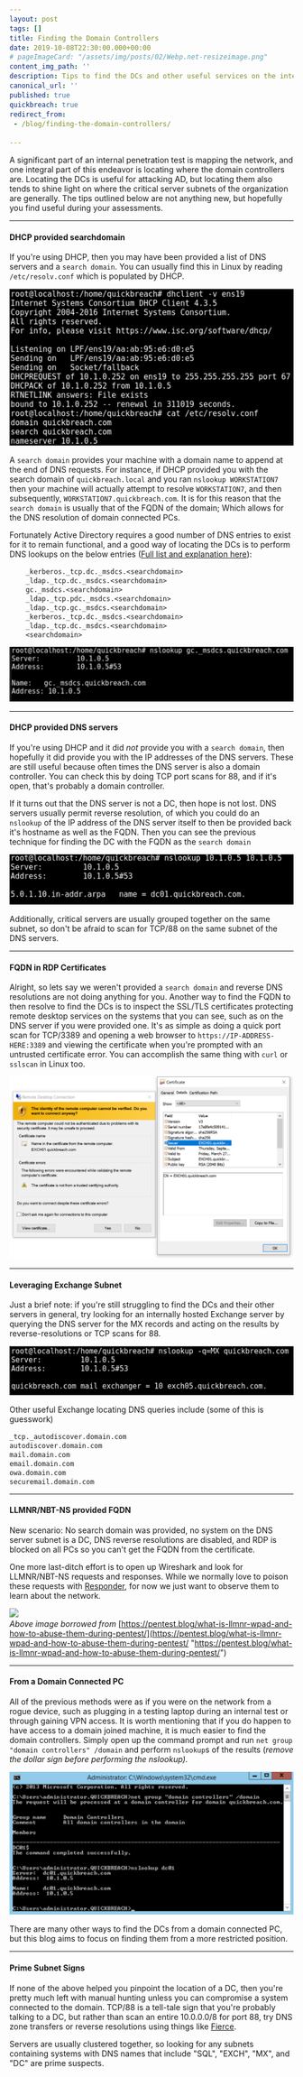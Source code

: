 ```yaml
---
layout: post
tags: []
title: Finding the Domain Controllers
date: 2019-10-08T22:30:00.000+00:00
# pageImageCard: "/assets/img/posts/02/Webp.net-resizeimage.png"
content_img_path: ''
description: Tips to find the DCs and other useful services on the internal network
canonical_url: ''
published: true
quickbreach: true
redirect_from:
 - /blog/finding-the-domain-controllers/

---
```

A significant part of an internal penetration test is mapping the network, and one integral part of this endeavor is locating where the domain controllers are. Locating the DCs is useful for attacking AD, but locating them also tends to shine light on where the critical server subnets of the organization are generally. The tips outlined below are not anything new, but hopefully you find useful during your assessments.

***

#### DHCP provided searchdomain

If you're using DHCP, then you may have been provided a list of DNS servers and a `search domain`. You can usually find this in Linux by reading `/etc/resolv.conf` which is populated by DHCP.

![](/assets/img/posts/02/searchDomainFromDHCP.PNG)

A `search domain` provides your machine with a domain name to append at the end of DNS requests. For instance, if DHCP provided you with the search domain of `quickbreach.local` and you ran `nslookup WORKSTATION7` then your machine will actually attempt to resolve `WORKSTATION7`, and then subsequently, `WORKSTATION7.quickbreach.com`. It is for this reason that the `search domain` is usually that of the FQDN of the domain; Which allows for the DNS resolution of domain connected PCs.

Fortunately Active Directory requires a good number of DNS entries to exist for it to remain functional, and a good way of locating the DCs is to perform DNS lookups on the below entries ([Full list and explanation here](https://blogs.msdn.microsoft.com/servergeeks/2014/07/12/dns-records-that-are-required-for-proper-functionality-of-active-directory/ "MSDN Article")):

        _kerberos._tcp.dc._msdcs.<searchdomain>
        _ldap._tcp.dc._msdcs.<searchdomain>
        gc._msdcs.<searchdomain>
        _ldap._tcp.pdc._msdcs.<searchdomain>
        _ldap._tcp.gc._msdcs.<searchdomain>
        _kerberos._tcp.dc._msdcs.<searchdomain>
        _ldap._tcp.dc._msdcs.<searchdomain>
        <searchdomain>

![](/assets/img/posts/02/dnsEntries.PNG)

***

#### DHCP provided DNS servers

If you're using DHCP and it did _not_ provide you with a `search domain`, then hopefully it did provide you with the IP addresses of the DNS servers. These are still useful because often times the DNS server is also a domain controller. You can check this by doing TCP port scans for 88, and if it's open, that's probably a domain controller.

If it turns out that the DNS server is not a DC, then hope is not lost. DNS servers usually permit reverse resolution, of which you could do an `nslookup` of the IP address of the DNS server itself to then be provided back it's hostname as well as the FQDN. Then you can see the previous technique for finding the DC with the FQDN as the `search domain`

![](/assets/img/posts/02/reverseRes.PNG)

Additionally, critical servers are usually grouped together on the same subnet, so don't be afraid to scan for TCP/88 on the same subnet of the DNS servers.

***

#### FQDN in RDP Certificates

Alright, so lets say we weren't provided a `search domain` and reverse DNS resolutions are not doing anything for you. Another way to find the FQDN to then resolve to find the DCs is to inspect the SSL/TLS certificates protecting remote desktop services on the systems that you can see, such as on the DNS server if you were provided one. It's as simple as doing a quick port scan for TCP/3389 and opening a web browser to `https://IP-ADDRESS-HERE:3389` and viewing the certificate when you're prompted with an untrusted certificate error. You can accomplish the same thing with `curl` or `sslscan` in Linux too.

![](/assets/img/posts/02/inspectCert.PNG)

***

#### Leveraging Exchange Subnet

Just a brief note: if you're still struggling to find the DCs and their other servers in general, try looking for an internally hosted Exchange server by querying the DNS server for the MX records and acting on the results by reverse-resolutions or TCP scans for 88.

![](/assets/img/posts/02/exchange.PNG)

Other useful Exchange locating DNS queries include (some of this is guesswork)

    _tcp._autodiscover.domain.com
    autodiscover.domain.com
    mail.domain.com
    email.domain.com
    owa.domain.com
    securemail.domain.com

***

#### LLMNR/NBT-NS provided FQDN

New scenario: No search domain was provided, no system on the DNS server subnet is a DC, DNS reverse resolutions are disabled, and RDP is blocked on all PCs so you can't get the FQDN from the certificate.

One more last-ditch effort is to open up Wireshark and look for LLMNR/NBT-NS requests and responses. While we normally love to poison these requests with [Responder](https://github.com/SpiderLabs/Responder), for now we just want to observe them to learn about the network.

![](https://pentest.blog/wp-content/uploads/netbios_wireshark.png)  
_Above image borrowed from_ [https://pentest.blog/what-is-llmnr-wpad-and-how-to-abuse-them-during-pentest/](https://pentest.blog/what-is-llmnr-wpad-and-how-to-abuse-them-during-pentest/ "https://pentest.blog/what-is-llmnr-wpad-and-how-to-abuse-them-during-pentest/")

***

#### From a Domain Connected PC

All of the previous methods were as if you were on the network from a rogue device, such as plugging in a testing laptop during an internal test or through gaining VPN access. It is worth mentioning that if you do happen to have access to a domain joined machine, it is much easier to find the domain controllers. Simply open up the command prompt and run `net group "domain controllers" /domain` and perform `nslookup`s of the results (_remove the dollar sign before performing the nslookup)._

![](/assets/img/posts/02/sampleCMD.PNG)

There are many other ways to find the DCs from a domain connected PC, but this blog aims to focus on finding them from a more restricted position.

***

#### Prime Subnet Signs

If none of the above helped you pinpoint the location of a DC, then you're pretty much left with manual hunting unless you can compromise a system connected to the domain. TCP/88 is a tell-tale sign that you're probably talking to a DC, but rather than scan an entire 10.0.0.0/8 for port 88, try DNS zone transfers or reverse resolutions using things like [Fierce](https://github.com/mschwager/fierce).

Servers are usually clustered together, so looking for any subnets containing systems with DNS names that include "SQL", "EXCH", "MX", and "DC" are prime suspects.